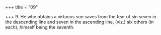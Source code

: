 +++
title = "09"

+++
9. He who obtains a virtuous son saves from the fear of sin seven in the descending line and seven in the ascending line, (viz.) six others (in each), himself being the seventh.
